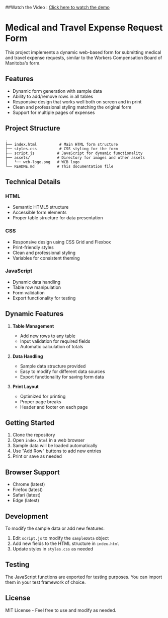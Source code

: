 ##Watch the Video :
[Click here to watch the demo](https://drive.google.com/file/d/1Hlk1s3exampleID/view?usp=sharing)

# Medical and Travel Expense Request Form

This project implements a dynamic web-based form for submitting medical and travel expense requests, similar to the Workers Compensation Board of Manitoba's form.

## Features

- Dynamic form generation with sample data
- Ability to add/remove rows in all tables
- Responsive design that works well both on screen and in print
- Clean and professional styling matching the original form
- Support for multiple pages of expenses

## Project Structure

```
.
├── index.html          # Main HTML form structure
├── styles.css          # CSS styling for the form
├── script.js          # JavaScript for dynamic functionality
├── assets/            # Directory for images and other assets
│   └── wcb-logo.png   # WCB logo
└── README.md          # This documentation file
```

## Technical Details

### HTML
- Semantic HTML5 structure
- Accessible form elements
- Proper table structure for data presentation

### CSS
- Responsive design using CSS Grid and Flexbox
- Print-friendly styles
- Clean and professional styling
- Variables for consistent theming

### JavaScript
- Dynamic data handling
- Table row manipulation
- Form validation
- Export functionality for testing

## Dynamic Features

1. **Table Management**
   - Add new rows to any table
   - Input validation for required fields
   - Automatic calculation of totals

2. **Data Handling**
   - Sample data structure provided
   - Easy to modify for different data sources
   - Export functionality for saving form data

3. **Print Layout**
   - Optimized for printing
   - Proper page breaks
   - Header and footer on each page

## Getting Started

1. Clone the repository
2. Open `index.html` in a web browser
3. Sample data will be loaded automatically
4. Use "Add Row" buttons to add new entries
5. Print or save as needed

## Browser Support

- Chrome (latest)
- Firefox (latest)
- Safari (latest)
- Edge (latest)

## Development

To modify the sample data or add new features:

1. Edit `script.js` to modify the `sampleData` object
2. Add new fields to the HTML structure in `index.html`
3. Update styles in `styles.css` as needed

## Testing

The JavaScript functions are exported for testing purposes. You can import them in your test framework of choice.

## License

MIT License - Feel free to use and modify as needed. 
